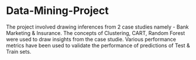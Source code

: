 # Data-Mining-Project
The project involved drawing inferences from 2 case studies namely - Bank Marketing & Insurance. The concepts of Clustering, CART, Random Forest were used to draw insights from the case studie. Various performance metrics have been used to validate the performance of predictions of Test & Train sets.

